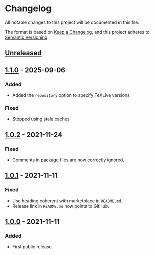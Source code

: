 # Changelog

All notable changes to this project will be documented in this file.

The format is based on [Keep a Changelog](https://keepachangelog.com/en/1.0.0/),
and this project adheres to [Semantic Versioning](https://semver.org/spec/v2.0.0.html).

## [Unreleased]

## [1.1.0] - 2025-09-06

### Added

- Added the `repository` option to specify TeXLive versions

### Fixed

- Stopped using stale caches

## [1.0.2] - 2021-11-24

### Fixed

- Comments in package files are now correctly ignored.

## [1.0.1] - 2021-11-11

### Fixed

- Use heading coherent with marketplace in `README.md`.
- Release link in `README.md` now points to GitHub.

## [1.0.0] - 2021-11-11

### Added

- First public release.

[unreleased]: https://github.com/theturboturnip/setup-texlive-action/compare/v1.1.0...HEAD
[1.1.0]: https://github.com/paolobrasolin/setup-texlive-action/compare/v1.0.2...theturboturnip:setup-texlive-action:v1.1.0
[1.0.2]: https://github.com/paolobrasolin/setup-texlive-action/compare/v1.0.1...v1.0.2
[1.0.1]: https://github.com/paolobrasolin/setup-texlive-action/compare/v1.0.0...v1.0.1
[1.0.0]: https://github.com/paolobrasolin/setup-texlive-action/releases/tag/v1.0.0
